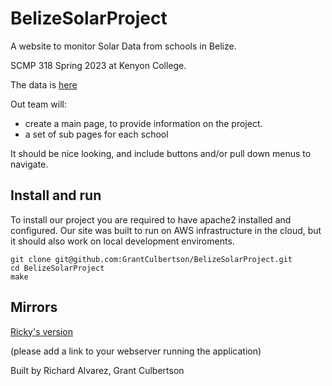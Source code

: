 # BelizeSolarProject

A website to monitor Solar Data from schools in Belize. 

SCMP 318 Spring 2023 at Kenyon College.

The data is [here](https://docs.google.com/document/d/1jhXcbkrk1JekFlCHPpZr_mavFl_XUg0e9h4HGTEOAKA/edit)

Out team will:
- create a main page, to provide information on the project. 
- a set of sub pages for each school

It should be nice looking, and include buttons and/or pull down menus to navigate.

## Install and run
To install our project you are required to have apache2 installed and configured. Our site was built to run on AWS infrastructure in the cloud, but it should also work on local development enviroments.

``` 
git clone git@github.com:GrantCulbertson/BelizeSolarProject.git
cd BelizeSolarProject
make 
````

## Mirrors
[Ricky's version](http://18.117.104.28/BelizeSolarProject/)


(please add a link to your webserver running the application)


Built by Richard Alvarez, Grant Culbertson 

